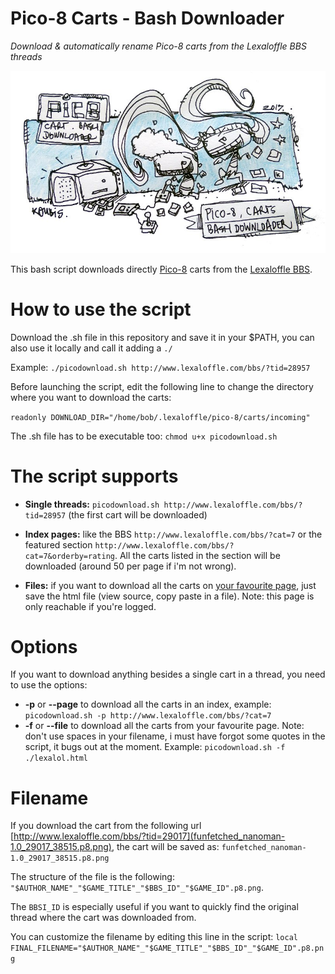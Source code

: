 # Pico-8 Carts - Bash Downloader
*Download &amp; automatically rename Pico-8 carts from the Lexaloffle BBS threads*

![Pico-8 Carts - Bash Downloader](./pico-t.jpg)

This bash script downloads directly [Pico-8](http://www.lexaloffle.com/pico-8.php) carts from the [Lexaloffle BBS](http://www.lexaloffle.com/bbs/?cat=7).

# How to use the script

Download the .sh file in this repository and save it in your $PATH, you can also use it locally and call it adding a `./` 

Example: `./picodownload.sh http://www.lexaloffle.com/bbs/?tid=28957`

Before launching the script, edit the following line to change the directory where you want to download the carts:

`readonly DOWNLOAD_DIR="/home/bob/.lexaloffle/pico-8/carts/incoming"`

The .sh file has to be executable too: `chmod u+x picodownload.sh`

# The script supports

* **Single threads:** 
`picodownload.sh http://www.lexaloffle.com/bbs/?tid=28957` (the first cart will be downloaded)

* **Index pages:** like the BBS `http://www.lexaloffle.com/bbs/?cat=7` or the featured section `http://www.lexaloffle.com/bbs/?cat=7&orderby=rating`. All the carts listed in the section will be downloaded (around 50 per page if i'm not wrong).

* **Files:** if you want to download all the carts on [your favourite page](http://www.lexaloffle.com/bbs/?orderby=favourites), just save the html file (view source, copy paste in a file). Note: this page is only reachable if you're logged.

# Options
If you want to download anything besides a single cart in a thread, you need to use the options:

* **-p** or **--page** to download all the carts in an index, example: `picodownload.sh -p http://www.lexaloffle.com/bbs/?cat=7`
* **-f** or **--file** to download all the carts from your favourite page. Note: don't use spaces in your filename, i must have forgot some quotes in the script, it bugs out at the moment. Example: `picodownload.sh -f ./lexalol.html`

# Filename

If you download the cart from the following url [http://www.lexaloffle.com/bbs/?tid=29017](funfetched_nanoman-1.0_29017_38515.p8.png), the cart will be saved as: `funfetched_nanoman-1.0_29017_38515.p8.png` 

The structure of the file is the following: `"$AUTHOR_NAME"_"$GAME_TITLE"_"$BBS_ID"_"$GAME_ID".p8.png`. 

The `BBSI_ID` is especially useful if you want to quickly find the original thread where the cart was downloaded from.

You can customize the filename by editing this line in the script:
`local FINAL_FILENAME="$AUTHOR_NAME"_"$GAME_TITLE"_"$BBS_ID"_"$GAME_ID".p8.png`

